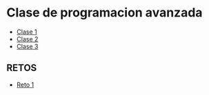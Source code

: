 # Clase de programacion avanzada

- [Clase 1](clase_1/)
- [Clase 2](clase_2/)
- [Clase 3](clase_3/)


## RETOS

- [Reto 1 ](RETO(busqueda_de_articulo).ipynb)